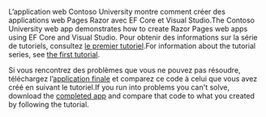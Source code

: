 <span data-ttu-id="7b280-101">L’application web Contoso University montre comment créer des applications web Pages Razor avec EF Core et Visual Studio.</span><span class="sxs-lookup"><span data-stu-id="7b280-101">The Contoso University web app demonstrates how to create Razor Pages web apps using EF Core and Visual Studio.</span></span> <span data-ttu-id="7b280-102">Pour obtenir des informations sur la série de tutoriels, consultez [le premier tutoriel](xref:data/ef-rp/intro).</span><span class="sxs-lookup"><span data-stu-id="7b280-102">For information about the tutorial series, see [the first tutorial](xref:data/ef-rp/intro).</span></span>

<span data-ttu-id="7b280-103">Si vous rencontrez des problèmes que vous ne pouvez pas résoudre, téléchargez l’[application finale](https://github.com/aspnet/AspNetCore.Docs/tree/master/aspnetcore/data/ef-rp/intro/samples) et comparez ce code à celui que vous avez créé en suivant le tutoriel.</span><span class="sxs-lookup"><span data-stu-id="7b280-103">If you run into problems you can't solve, download the [completed app](https://github.com/aspnet/AspNetCore.Docs/tree/master/aspnetcore/data/ef-rp/intro/samples) and compare that code to what you created by following the tutorial.</span></span>
